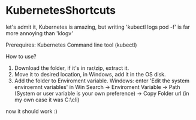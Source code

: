 # KubernetesShortcuts
let's admit it, Kubernetes is amazing, but writing 'kubectl logs pod -f' is far more annoying than 'klogv'

Prerequires: 
Kubernetes Command line tool (kubectl) 

How to use?
1. Download the folder, if it's in rar/zip, extract it.
2. Move it to desired location, in Windows, add it in the OS disk.
3. Add the folder to Enviroment variable.
Windows:
enter 'Edit the system enviroemnt variables' in Win Search ->
Enviroment Variable -> Path (System or user variable is your own preference) -> Copy Folder url (in my own case it was C:\cli)

now it should work :) 
